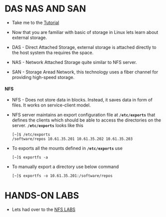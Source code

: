 # DAS NAS AND SAN

  - Take me to the [Tutorial](https://kodekloud.com/topic/das-nas-and-san/)

  - Now that you are familiar with basic of storage in Linux lets learn about external storage.

  - DAS - Direct Attached Storage, external storage is attached directly to the host system tha requires the space.
  - NAS - Network Attached Storage quite similar to NFS server.
  - SAN - Storage Aread Network, this technology uses a fiber channel for providing high-speed storage.

  #### NFS
  
  - NFS - Does not store data in blocks. Instead, it saves data in form of files. It works on service-client model.

  - NFS server maintains an export configuration file at **`/etc/exports`** that defines the clients which should be able to 
  access the directories on the server. **`/etc/exports`** looks like this

    ```
    [~]$ /etc/exports
    /software/repos 10.61.35.201 10.61.35.202 10.61.35.203
    ```

  - To exports all the mounts defined in **`/etc/exports`** use 

    ```
    [~]$ exportfs -a
    ```

  - To manually export a directory use below command

    ```
    [~]$ exportfs -o 10.61.35.201:/software/repos
    ```
  
# HANDS-ON LABS

  - Lets had over to the [NFS LABS](https://kodekloud.com/courses/873064/lectures/17311763)

